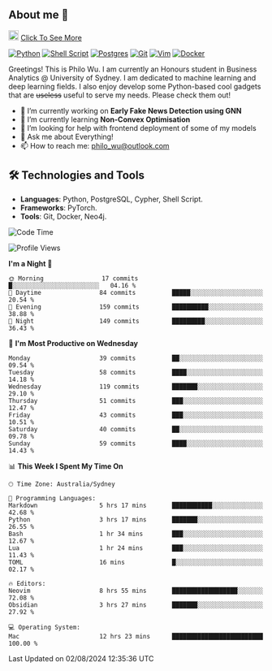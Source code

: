 ## About me 🤗

<a href="#"><img src="https://media.giphy.com/media/hvRJCLFzcasrR4ia7z/giphy.gif" width="20px" height="20px"></a> [Click To See More](https://codeboyphilo.github.io)

[![Python](https://img.shields.io/badge/python-3670A0?style=for-the-badge&logo=python&logoColor=ffdd54)](#)
[![Shell Script](https://img.shields.io/badge/shell_script-%23121011.svg?style=for-the-badge&logo=gnu-bash&logoColor=white)](#)
[![Postgres](https://img.shields.io/badge/postgres-%23316192.svg?style=for-the-badge&logo=postgresql&logoColor=white)](#)
[![Git](https://img.shields.io/badge/git-%23F05033.svg?style=for-the-badge&logo=git&logoColor=white)](#)
[![Vim](https://img.shields.io/badge/VIM-%2311AB00.svg?style=for-the-badge&logo=vim&logoColor=white)](#)
[![Docker](https://img.shields.io/badge/docker-%230db7ed.svg?style=for-the-badge&logo=docker&logoColor=white)](#)

Greetings! This is Philo Wu. I am currently an Honours student in Business Analytics \@ University of Sydney. I am dedicated to machine learning and deep learning fields. I also enjoy develop some Python-based cool gadgets that are ~~useless~~ useful to serve my needs. Please check them out!

- 🔭 I’m currently working on **Early Fake News Detection using GNN**
- 🌱 I’m currently learning **Non-Convex Optimisation**
- 🤔 I’m looking for help with frontend deployment of some of my models
- 💬 Ask me about Everything!
- 📫 How to reach me: philo_wu@outlook.com

## 🛠 Technologies and Tools
- **Languages**: Python, PostgreSQL, Cypher, Shell Script.
- **Frameworks**: PyTorch.
- **Tools**: Git, Docker, Neo4j.

<!--START_SECTION:waka-->
![Code Time](http://img.shields.io/badge/Code%20Time-357%20hrs%2013%20mins-blue)

![Profile Views](http://img.shields.io/badge/Profile%20Views-0-blue)

**I'm a Night 🦉** 

```text
🌞 Morning                17 commits          █░░░░░░░░░░░░░░░░░░░░░░░░   04.16 % 
🌆 Daytime                84 commits          █████░░░░░░░░░░░░░░░░░░░░   20.54 % 
🌃 Evening                159 commits         ██████████░░░░░░░░░░░░░░░   38.88 % 
🌙 Night                  149 commits         █████████░░░░░░░░░░░░░░░░   36.43 % 
```
📅 **I'm Most Productive on Wednesday** 

```text
Monday                   39 commits          ██░░░░░░░░░░░░░░░░░░░░░░░   09.54 % 
Tuesday                  58 commits          ████░░░░░░░░░░░░░░░░░░░░░   14.18 % 
Wednesday                119 commits         ███████░░░░░░░░░░░░░░░░░░   29.10 % 
Thursday                 51 commits          ███░░░░░░░░░░░░░░░░░░░░░░   12.47 % 
Friday                   43 commits          ███░░░░░░░░░░░░░░░░░░░░░░   10.51 % 
Saturday                 40 commits          ██░░░░░░░░░░░░░░░░░░░░░░░   09.78 % 
Sunday                   59 commits          ████░░░░░░░░░░░░░░░░░░░░░   14.43 % 
```


📊 **This Week I Spent My Time On** 

```text
🕑︎ Time Zone: Australia/Sydney

💬 Programming Languages: 
Markdown                 5 hrs 17 mins       ███████████░░░░░░░░░░░░░░   42.68 % 
Python                   3 hrs 17 mins       ███████░░░░░░░░░░░░░░░░░░   26.55 % 
Bash                     1 hr 34 mins        ███░░░░░░░░░░░░░░░░░░░░░░   12.67 % 
Lua                      1 hr 24 mins        ███░░░░░░░░░░░░░░░░░░░░░░   11.43 % 
TOML                     16 mins             █░░░░░░░░░░░░░░░░░░░░░░░░   02.17 % 

🔥 Editors: 
Neovim                   8 hrs 55 mins       ██████████████████░░░░░░░   72.08 % 
Obsidian                 3 hrs 27 mins       ███████░░░░░░░░░░░░░░░░░░   27.92 % 

💻 Operating System: 
Mac                      12 hrs 23 mins      █████████████████████████   100.00 % 
```


 Last Updated on 02/08/2024 12:35:36 UTC
<!--END_SECTION:waka-->
